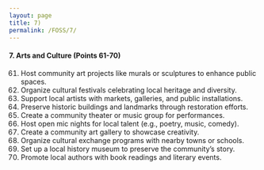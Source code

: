 ```yaml
---
layout: page
title: 7)
permalink: /FOSS/7/
---
```


#### 7. Arts and Culture (Points 61-70)

61. Host community art projects like murals or sculptures to enhance public spaces.
62. Organize cultural festivals celebrating local heritage and diversity.
63. Support local artists with markets, galleries, and public installations.
64. Preserve historic buildings and landmarks through restoration efforts.
65. Create a community theater or music group for performances.
66. Host open mic nights for local talent (e.g., poetry, music, comedy).
67. Create a community art gallery to showcase creativity.
68. Organize cultural exchange programs with nearby towns or schools.
69. Set up a local history museum to preserve the community’s story.
70. Promote local authors with book readings and literary events.
